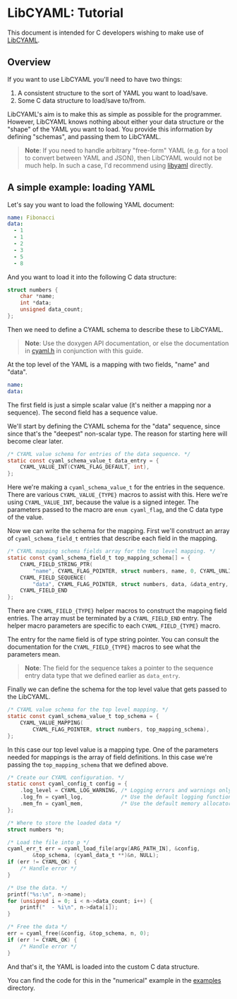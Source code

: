 LibCYAML: Tutorial
==================

This document is intended for C developers wishing to make use of
[LibCYAML](https://github.com/tlsa/libcyaml).

Overview
--------

If you want to use LibCYAML you'll need to have two things:

1. A consistent structure to the sort of YAML you want to load/save.
2. Some C data structure to load/save to/from.

LibCYAML's aim is to make this as simple as possible for the programmer.
However, LibCYAML knows nothing about either your data structure or the
"shape" of the YAML you want to load.  You provide this information by
defining "schemas", and passing them to LibCYAML.

> **Note**: If you need to handle arbitrary "free-form" YAML (e.g. for a tool
> to convert between YAML and JSON), then LibCYAML would not be much help.
> In such a case, I'd recommend using [libyaml](https://github.com/yaml/libyaml)
> directly.

A simple example: loading YAML
------------------------------

Let's say you want to load the following YAML document:

```yaml
name: Fibonacci
data:
  - 1
  - 1
  - 2
  - 3
  - 5
  - 8
```

And you want to load it into the following C data structure:

```c
struct numbers {
	char *name;
	int *data;
	unsigned data_count;
};
```

Then we need to define a CYAML schema to describe these to LibCYAML.

> **Note**: Use the doxygen API documentation, or else the documentation in
> [cyaml.h](https://github.com/tlsa/libcyaml/blob/main/include/cyaml/cyaml.h)
> in conjunction with this guide.

At the top level of the YAML is a mapping with two fields, "name" and
"data". 

```yaml
name:
data:
```

The first field is just a simple scalar value (it's neither
a mapping nor a sequence).  The second field has a sequence value.

We'll start by defining the CYAML schema for the "data" sequence,
since since that's the "deepest" non-scalar type.  The reason for
starting here will become clear later.

```c
/* CYAML value schema for entries of the data sequence. */
static const cyaml_schema_value_t data_entry = {
	CYAML_VALUE_INT(CYAML_FLAG_DEFAULT, int),
};
```

Here we're making a `cyaml_schema_value_t` for the entries in the
sequence.  There are various `CYAML_VALUE_{TYPE}` macros to assist with
this.  Here we're using `CYAML_VALUE_INT`, because the value is a signed
integer.  The parameters passed to the macro are `enum cyaml_flag`, and
the C data type of the value.

Now we can write the schema for the mapping.  First we'll construct
an array of `cyaml_schema_field_t` entries that describe each
field in the mapping.

```c
/* CYAML mapping schema fields array for the top level mapping. */
static const cyaml_schema_field_t top_mapping_schema[] = {
	CYAML_FIELD_STRING_PTR(
		"name", CYAML_FLAG_POINTER, struct numbers, name, 0, CYAML_UNLIMITED),
	CYAML_FIELD_SEQUENCE(
		"data", CYAML_FLAG_POINTER, struct numbers, data, &data_entry, 0, CYAML_UNLIMITED),
	CYAML_FIELD_END
};
```

There are `CYAML_FIELD_{TYPE}` helper macros to construct the mapping field
entries.  The array must be terminated by a `CYAML_FIELD_END` entry.
The helper macro parameters are specific to each `CYAML_FIELD_{TYPE}` macro.

The entry for the name field is of type string pointer.  You can consult the
documentation for the `CYAML_FIELD_{TYPE}` macros to see what the parameters
mean.

> **Note**: The field for the sequence takes a pointer to the sequence entry
> data type that we defined earlier as `data_entry`.

Finally we can define the schema for the top level value that gets passed to
the LibCYAML.

```c
/* CYAML value schema for the top level mapping. */
static const cyaml_schema_value_t top_schema = {
	CYAML_VALUE_MAPPING(
		CYAML_FLAG_POINTER, struct numbers, top_mapping_schema),
};
```

In this case our top level value is a mapping type.  One of the parameters
needed for mappings is the array of field definitions.  In this case we're
passing the `top_mapping_schema` that we defined above.

```c
/* Create our CYAML configuration. */
static const cyaml_config_t config = {
	.log_level = CYAML_LOG_WARNING, /* Logging errors and warnings only. */
	.log_fn = cyaml_log,            /* Use the default logging function. */
	.mem_fn = cyaml_mem,            /* Use the default memory allocator. */
};

/* Where to store the loaded data */
struct numbers *n;

/* Load the file into p */
cyaml_err_t err = cyaml_load_file(argv[ARG_PATH_IN], &config,
		&top_schema, (cyaml_data_t **)&n, NULL);
if (err != CYAML_OK) {
	/* Handle error */
}

/* Use the data. */
printf("%s:\n", n->name);
for (unsigned i = 0; i < n->data_count; i++) {
	printf("  - %i\n", n->data[i]);
}

/* Free the data */
err = cyaml_free(&config, &top_schema, n, 0);
if (err != CYAML_OK) {
	/* Handle error */
}
```

And that's it, the YAML is loaded into the custom C data structure.

You can find the code for this in the "numerical" example in the
[examples](../examples) directory.
